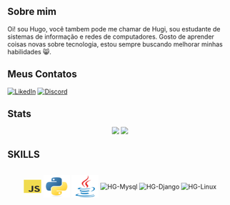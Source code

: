 ## Sobre mim

Oi! sou Hugo,
você tambem pode me chamar de Hugi, sou estudante de sistemas de informação e redes de computadores. Gosto de aprender coisas novas sobre tecnologia, estou sempre buscando melhorar minhas habilidades 😸. 

## Meus Contatos
[![LikedIn](https://img.shields.io/badge/LinkedIn-0077B5?style=for-the-badge&logo=linkedin&logoColor=white)](https://www.linkedin.com/in/hugo-felipe-nogueira-teixeira-6461b11a2/)
[![Discord](https://img.shields.io/badge/Discord-7289da?style=for-the-badge&logo=discord&logoColor=white)](discordapp.com/users/479790631443759107)


## Stats
<div align="center">
  <img src="https://github-readme-stats.vercel.app/api?username=hugonogo&show_icons=true&theme=tokyonight" height="180em">
  <img src="https://github-readme-stats.vercel.app/api/top-langs/?username=hugonogo&layout=compact&show_icons=true&theme=tokyonight&hide=php,blade&include_all_commits=true&count_private=true" height="180em">
</div>

<div>
  <h2>SKILLS</h2>
</div>

</div>
<div style="display: inline_block" align="center"><br>
  <img align="center" alt="HG-Java-Script" height="30" width="40" src="https://raw.githubusercontent.com/devicons/devicon/master/icons/javascript/javascript-original.svg">
  <img align="center" alt="HG-Python" height="50" width="60" src="https://raw.githubusercontent.com/devicons/devicon/master/icons/python/python-original.svg">
  <img align="center" alt="HG-Java" height="50" width="60" src="https://raw.githubusercontent.com/devicons/devicon/master/icons/java/java-original.svg">
  <img align="center" alt="HG-Mysql" height="50" width="60" src="https://cdn.jsdelivr.net/gh/devicons/devicon@latest/icons/mysql/mysql-original-wordmark.svg" />
  <img align="center" alt="HG-Django" height="50" width="60" src="https://cdn.jsdelivr.net/gh/devicons/devicon/icons/django/django-plain.svg" />
  <img align="center" alt="HG-Linux" height="50" width="60" src="https://cdn.jsdelivr.net/gh/devicons/devicon@latest/icons/linux/linux-original.svg" />
          
  
          
          
</div>
  
